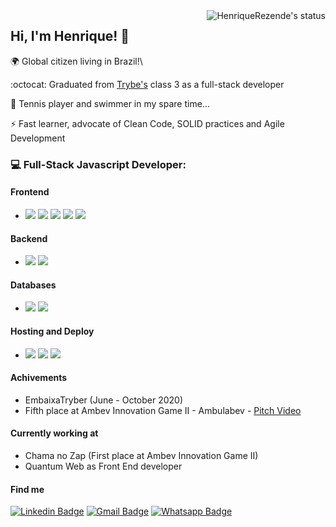 <img src="https://github-readme-stats.vercel.app/api?username=HenriqueRezende&show_icons=true&theme=dracula" alt="HenriqueRezende's status" align="right" />

## Hi, I'm Henrique! 🤘
 🌍 Global citizen living in Brazil!\
 
 :octocat: Graduated from [Trybe's](https://www.betrybe.com/) class 3 as a full-stack developer
 
 :tennis: Tennis player and swimmer in my spare time...
 
 ⚡ Fast learner, advocate of Clean Code, SOLID practices and Agile Development
### 💻 Full-Stack Javascript Developer: 

#### Frontend
- <img src="https://img.shields.io/badge/react%20-%2320232a.svg?&style=for-the-badge&logo=react&logoColor=%2361DAFB"/> <img src="https://img.shields.io/badge/redux%20-%23593d88.svg?&style=for-the-badge&logo=redux&logoColor=white"/> <img src="https://img.shields.io/badge/html5%20-%23E34F26.svg?&style=for-the-badge&logo=html5&logoColor=white"/> <img src="https://img.shields.io/badge/css3%20-%231572B6.svg?&style=for-the-badge&logo=css3&logoColor=white"/> <img src="https://img.shields.io/badge/angular%20-%23DD0031.svg?&style=for-the-badge&logo=angular&logoColor=white"/>
#### Backend
- <img src="https://img.shields.io/badge/node.js%20-%2343853D.svg?&style=for-the-badge&logo=node.js&logoColor=white"/> <img src="https://img.shields.io/badge/express.js%20-%23404d59.svg?&style=for-the-badge"/>
#### Databases
- <img src="https://img.shields.io/badge/mysql-%2300f.svg?&style=for-the-badge&logo=mysql&logoColor=white"/>  <img src ="https://img.shields.io/badge/MongoDB-%234ea94b.svg?&style=for-the-badge&logo=mongodb&logoColor=white"/>
#### Hosting and Deploy
- <img src="https://img.shields.io/badge/Google%20Cloud%20-%234285F4.svg?&style=for-the-badge&logo=google-cloud&logoColor=white"/> <img src="https://img.shields.io/badge/heroku%20-%23430098.svg?&style=for-the-badge&logo=heroku&logoColor=white"/> <img src="https://img.shields.io/badge/Amazon%20AWS-%23232F3E?logo=amazon-aws&logoColor=white&style=for-the-badge"/>
#### Achivements
- EmbaixaTryber (June - October 2020)
- Fifth place at Ambev Innovation Game II - Ambulabev - [Pitch Video](https://www.youtube.com/watch?v=wpPaUFZDj-A&ab_channel=LucasCardoso)
#### Currently working at
- Chama no Zap (First place at Ambev Innovation Game II)
- Quantum Web as Front End developer
  
#### Find me

  [![Linkedin Badge](https://img.shields.io/badge/linkedin-%230077B5.svg?&style=for-the-badge&logo=linkedin&logoColor=white&link=https://www.linkedin.com/in/henriquerezende/)](https://www.linkedin.com/in/henriquerezende/) 
  [![Gmail Badge](https://img.shields.io/badge/gmail-D14836?&style=for-the-badge&logo=gmail&logoColor=white&link=mailto:henriquerezendec@gmail.com)](mailto:henriquerezendec@gmail.com)
  [![Whatsapp Badge](https://img.shields.io/badge/WHATSAPP-25D366?&style=for-the-badge&logo=whatsapp&logoColor=white)](https://api.whatsapp.com/send?phone=553199888011&text=)
